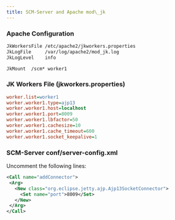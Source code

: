 ```yaml
---
title: SCM-Server and Apache mod\_jk
---
```


### Apache Configuration
```apache
JkWorkersFile /etc/apache2/jkworkers.properties
JkLogFile     /var/log/apache2/mod_jk.log
JkLogLevel    info

JkMount  /scm* worker1
```

### JK Workers File (jkworkers.properties)
```ini
worker.list=worker1
worker.worker1.type=ajp13
worker.worker1.host=localhost
worker.worker1.port=8009
worker.worker1.lbfactor=50
worker.worker1.cachesize=10
worker.worker1.cache_timeout=600
worker.worker1.socket_keepalive=1
```

### SCM-Server conf/server-config.xml
Uncomment the following lines:
```xml
<Call name="addConnector">
 <Arg>
   <New class="org.eclipse.jetty.ajp.Ajp13SocketConnector">
     <Set name="port">8009</Set>
   </New>
 </Arg>
</Call>
```
